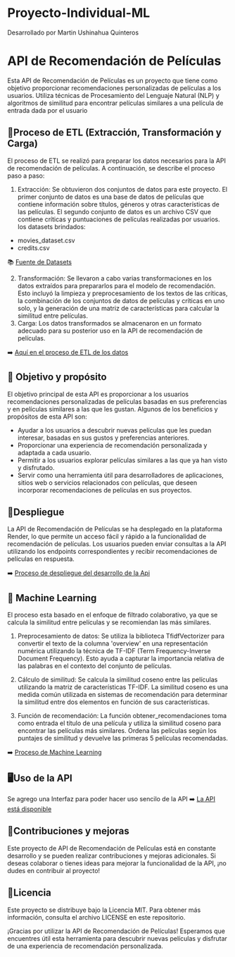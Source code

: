 # Proyecto-Individual-ML
Desarrollado por Martin Ushinahua Quinteros

# API de Recomendación de Películas
Esta API de Recomendación de Películas es un proyecto que tiene como objetivo proporcionar recomendaciones personalizadas de películas a los usuarios. Utiliza técnicas de Procesamiento del Lenguaje Natural (NLP) y algoritmos de similitud para encontrar películas similares a una película de entrada dada por el usuario

## 🌟Proceso de ETL (Extracción, Transformación y Carga)
El proceso de ETL se realizó para preparar los datos necesarios para la API de recomendación de películas. A continuación, se describe el proceso paso a paso:

1. Extracción: Se obtuvieron dos conjuntos de datos para este proyecto. El primer conjunto de datos es una base de datos de películas que contiene información sobre títulos, géneros y otras características de las películas. El segundo conjunto de datos es un archivo CSV que contiene críticas y puntuaciones de películas realizadas por usuarios.
los datasets brindados:
- movies_dataset.csv
- credits.csv
  
📚 [Fuente de Datasets](https://drive.google.com/drive/folders/1d25XsXOWwp1d_Dh5Qwqx1GNu5DD1YV21?usp=drive_link)
  
2. Transformación: Se llevaron a cabo varias transformaciones en los datos extraídos para prepararlos para el modelo de recomendación. Esto incluyó la limpieza y preprocesamiento de los textos de las críticas, la combinación de los conjuntos de datos de películas y críticas en uno solo, y la generación de una matriz de características para calcular la similitud entre películas.
3. Carga: Los datos transformados se almacenaron en un formato adecuado para su posterior uso en la API de recomendación de películas.

  ➡️ [Aquí en el proceso de ETL de los datos](https://github.com/martinushinahu/Proyecto-Individual-ML/blob/main/ETL/limpieza_datos.ipynb)


## 🎯 Objetivo y propósito
El objetivo principal de esta API es proporcionar a los usuarios recomendaciones personalizadas de películas basadas en sus preferencias y en películas similares a las que les gustan. Algunos de los beneficios y propósitos de esta API son:

- Ayudar a los usuarios a descubrir nuevas películas que les puedan interesar, basadas en sus gustos y preferencias anteriores.
- Proporcionar una experiencia de recomendación personalizada y adaptada a cada usuario.
- Permitir a los usuarios explorar películas similares a las que ya han visto y disfrutado.
- Servir como una herramienta útil para desarrolladores de aplicaciones, sitios web o servicios relacionados con películas, que deseen incorporar recomendaciones de películas en sus proyectos.

## 📖Despliegue
La API de Recomendación de Películas se ha desplegado en la plataforma Render, lo que permite un acceso fácil y rápido a la funcionalidad de recomendación de películas. Los usuarios pueden enviar consultas a la API utilizando los endpoints correspondientes y recibir recomendaciones de películas en respuesta.

➡️ [Proceso de despliegue del desarrollo de la Api](https://github.com/martinushinahu/deploy_api)

## 🧩 Machine Learning
El proceso esta basado en el enfoque de filtrado colaborativo, ya que se calcula la similitud entre películas y se recomiendan las más similares.

1. Preprocesamiento de datos: Se utiliza la biblioteca TfidfVectorizer para convertir el texto de la columna 'overview' en una representación numérica utilizando la técnica de TF-IDF (Term Frequency-Inverse Document Frequency). Esto ayuda a capturar la importancia relativa de las palabras en el contexto del conjunto de películas.

2. Cálculo de similitud: Se calcula la similitud coseno entre las películas utilizando la matriz de características TF-IDF. La similitud coseno es una medida común utilizada en sistemas de recomendación para determinar la similitud entre dos elementos en función de sus características.

3. Función de recomendación: La función obtener_recomendaciones toma como entrada el título de una película y utiliza la similitud coseno para encontrar las películas más similares. Ordena las películas según los puntajes de similitud y devuelve las primeras 5 películas recomendadas.

➡️ [Proceso de Machine Learning ](https://github.com/martinushinahu/Proyecto-Individual-ML/blob/main/ML/machine_learnig.ipynb)

## 🖥️Uso de la API

Se agrego una Interfaz para poder hacer uso sencilo de la API
➡️ [La API está disponible](https://api-recomendacion-de-peliculas.onrender.com)


## 👥Contribuciones y mejoras
Este proyecto de API de Recomendación de Películas está en constante desarrollo y se pueden realizar contribuciones y mejoras adicionales. Si deseas colaborar o tienes ideas para mejorar la funcionalidad de la API, ¡no dudes en contribuir al proyecto!

## 📜Licencia
Este proyecto se distribuye bajo la Licencia MIT. Para obtener más información, consulta el archivo LICENSE en este repositorio.


¡Gracias por utilizar la API de Recomendación de Películas! Esperamos que encuentres útil esta herramienta para descubrir nuevas películas y disfrutar de una experiencia de recomendación personalizada. 

